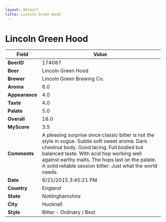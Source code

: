 ```yaml
---
layout: default
title: Lincoln Green Hood  
---
```


# Lincoln Green Hood  

| Field         | Value     |
|---------------|-----------|
| **BeerID** | 174087 |
| **Beer** | Lincoln Green Hood   |
| **Brewer** | Lincoln Green Brewing Co. |
| **Aroma** | 6.0 |
| **Appearance** | 4.0 |
| **Taste** | 4.0 |
| **Palate** | 5.0 |
| **Overall** | 16.0 |
| **MyScore** | 3.5 |
| **Comments** | A pleasing surprise since classic bitter is not the style in vogue. Subtle soft sweet aroma. Dark chestnut body. Good lacing. Full bodied but balanced taste. With acid hop working well against earthy malts. The hops last on the palate. A solid reliable session bitter. Just what the world needs. |
| **Date** | 6/21/2015 3:45:21 PM |
| **Country** | England |
| **State** | Nottinghamshire |
| **City** | Hucknall |
| **Style** | Bitter - Ordinary / Best |
